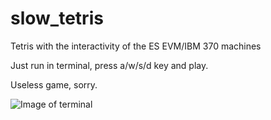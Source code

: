 # slow_tetris
Tetris with the interactivity of the ES EVM/IBM 370 machines

Just run in terminal, press a/w/s/d key and play.

Useless game, sorry.

![Image of terminal](http://upload.wikimedia.org/wikipedia/commons/d/da/IBM_2260_video_display_terminal.jpg)


